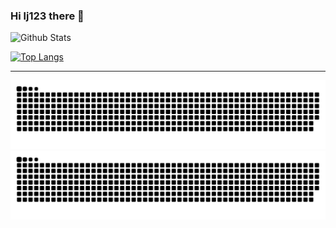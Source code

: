 ### Hi lj123 there 🤠



![Github Stats](https://github-readme-stats.vercel.app/api?username=smallLeeks&bg_color=30,4a4266,44cef6&title_color=fff&text_color=fff&&show_icons=true)

[![Top Langs](https://github-readme-stats.vercel.app/api/top-langs/?username=smallLeeks&layout=compact)](https://github.com/anuraghazra/github-readme-stats)

---

![github contribution grid snake animation](https://raw.githubusercontent.com/platane/platane/output/github-contribution-grid-snake-dark.svg#gh-dark-mode-only)![github contribution grid snake animation](https://raw.githubusercontent.com/platane/platane/output/github-contribution-grid-snake.svg#gh-light-mode-only)
